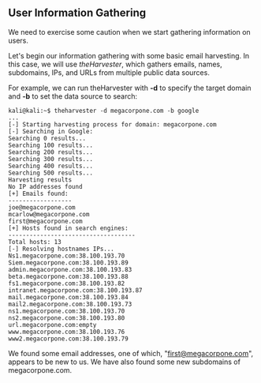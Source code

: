 ## User Information Gathering

We need to exercise some caution when we start gathering information on users. 

Let's begin our information gathering with some basic email harvesting. In this case, we will use _theHarvester_, which gathers emails, names, subdomains, IPs, and URLs from multiple public data sources.

For example, we can run theHarvester with **-d** to specify the target domain and **-b** to set the data source to search:

````
kali@kali:~$ theharvester -d megacorpone.com -b google
...
[-] Starting harvesting process for domain: megacorpone.com
[-] Searching in Google:
Searching 0 results...
Searching 100 results...
Searching 200 results...
Searching 300 results...
Searching 400 results...
Searching 500 results...
Harvesting results
No IP addresses found
[+] Emails found:
------------------
joe@megacorpone.com
mcarlow@megacorpone.com
first@megacorpone.com
[+] Hosts found in search engines:
------------------------------------
Total hosts: 13
[-] Resolving hostnames IPs...
Ns1.megacorpone.com:38.100.193.70
Siem.megacorpone.com:38.100.193.89
admin.megacorpone.com:38.100.193.83
beta.megacorpone.com:38.100.193.88
fs1.megacorpone.com:38.100.193.82
intranet.megacorpone.com:38.100.193.87
mail.megacorpone.com:38.100.193.84
mail2.megacorpone.com:38.100.193.73
ns1.megacorpone.com:38.100.193.70
ns2.megacorpone.com:38.100.193.80
url.megacorpone.com:empty
www.megacorpone.com:38.100.193.76
www2.megacorpone.com:38.100.193.79
````

We found some email addresses, one of which, "first@megacorpone.com", appears to be new to us. We have also found some new subdomains of megacorpone.com. 

